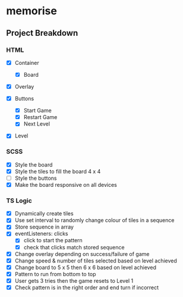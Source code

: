 # memorise

## Project Breakdown

### HTML

- [x] Container

  - [x] Board

- [x] Overlay

- [x] Buttons

  - [x] Start Game
  - [x] Restart Game
  - [x] Next Level

- [x] Level

### SCSS

- [x] Style the board
- [x] Style the tiles to fill the board 4 x 4
- [ ] Style the buttons
- [x] Make the board responsive on all devices

### TS Logic

- [x] Dynamically create tiles
- [x] Use set interval to randomly change colour of tiles in a sequence
- [x] Store sequence in array
- [x] eventListeners: clicks
  - [x] click to start the pattern
  - [x] check that clicks match stored sequence
- [x] Change overlay depending on success/failure of game
- [x] Change speed & number of tiles selected based on level achieved
- [x] Change board to 5 x 5 then 6 x 6 based on level achieved
- [x] Pattern to run from bottom to top
- [x] User gets 3 tries then the game resets to Level 1
- [x] Check pattern is in the right order and end turn if incorrect
